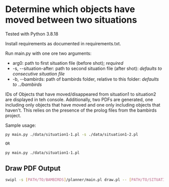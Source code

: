 # Determine which objects have moved between two situations

Tested with Python 3.8.18

Install requirements as documented in requirements.txt.

Run main.py with one ore two arguments:

- arg0: path to first situation file (before shot);                     *required*
- -s, --situation-after: path to second situation file (after shot):    *defaults to consecutive situation file*
- -b, --bambirds: path of bambirds folder, relative to this folder:     *defaults to ../bambirds*

IDs of Objects that have moved/disappeared from situation1 to situation2 are displayed in teh console. Additionally, two PDFs are generated, one including only objects that have moved and one only including objects that haven't. This relies on the presence of the prolog files from the bambirds project. 


Sample usage:

```bash
py main.py ./data/situation1-1.pl -s ./data/situation1-2.pl

OR

py main.py ./data/situation1-1.pl
```

## Draw PDF Output
```bash
swipl -s [PATH/TO/BAMBIRDS]/planner/main.pl draw.pl -- [PATH/TO/SITUATION/FILE]
```